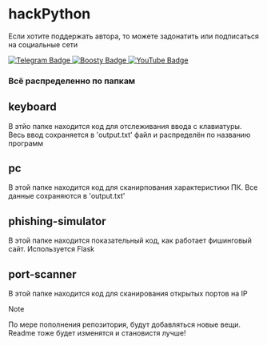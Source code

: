 # hackPython

Если хотите поддержать автора, то можете задонатить или подписаться на социальные сети

<div id="badges">
  <a href="https://t.me/tulopex">
    <img src="https://img.shields.io/badge/Telegram-blue?style=for-the-badge&logo=telegram&logoColor=white" alt="Telegram Badge"/>
  </a>
  <a href="https://boosty.to/tulopex/donate">
    <img src="https://img.shields.io/badge/Boosty-orange?style=for-the-badge&logo=boosty&logoColor=white" alt="Boosty Badge"/>
  </a>
  <a href="https://www.youtube.com/@Tulopex">
    <img src="https://img.shields.io/badge/YouTube-red?style=for-the-badge&logo=youtube&logoColor=white" alt="YouTube Badge"/>
  </a>
</div>

### Всё распределенно по папкам

## keyboard

В этйо папке находится код для отслеживания ввода с клавиатуры.
Весь ввод сохраняется в 'output.txt' файл и распределён по названию программ

## pc

В этой папке находится код для сканирпования характеристики ПК. 
Все данные сохраняются в 'output.txt'

## phishing-simulator

В этой папке находится показательный код, как работает фишинговый сайт.
Используется Flask

## port-scanner

В этой папке находится код для сканирования открытых портов на IP

> [!NOTE]
> По мере пополнения репозитория, будут добавляться новые вещи. Readme тоже будет изменятся и становистя лучше!
